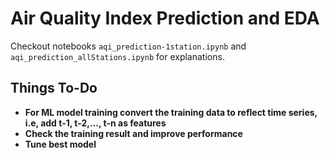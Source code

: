 # Air Quality Index Prediction and EDA

Checkout notebooks `aqi_prediction-1station.ipynb` and `aqi_prediction_allStations.ipynb` for explanations.

## Things To-Do

- **For ML model training convert the training data to reflect time series, i.e, add t-1, t-2,..., t-n as features**
- **Check the training result and improve performance**
- **Tune best model**
